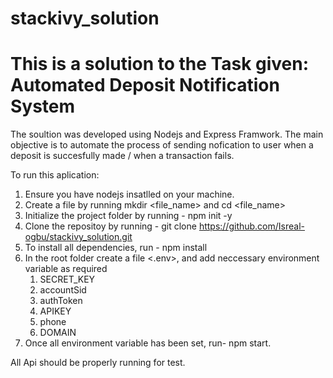 # stackivy_solution

# This is a solution to the Task given: Automated Deposit Notification System
The soultion was developed using Nodejs and Express Framwork. The main objective is to automate the process of sending nofication to user when a deposit is succesfully made / when a transaction fails.

To run this aplication:

1. Ensure you have nodejs insatlled on your machine.
2. Create a file by running mkdir <file_name> and cd <file_name>
3. Initialize the project folder by running - npm init -y
4. Clone the repositoy by running - git clone https://github.com/Isreal-ogbu/stackivy_solution.git
5. To install all dependencies, run - npm install
6. In the root folder create a file <.env>, and add neccessary environment variable as required
    1. SECRET_KEY
    2. accountSid
    3. authToken
    4. APIKEY
    5. phone
    6. DOMAIN
7. Once all environment variable has been set, run- npm start.

All Api should be properly running for test.